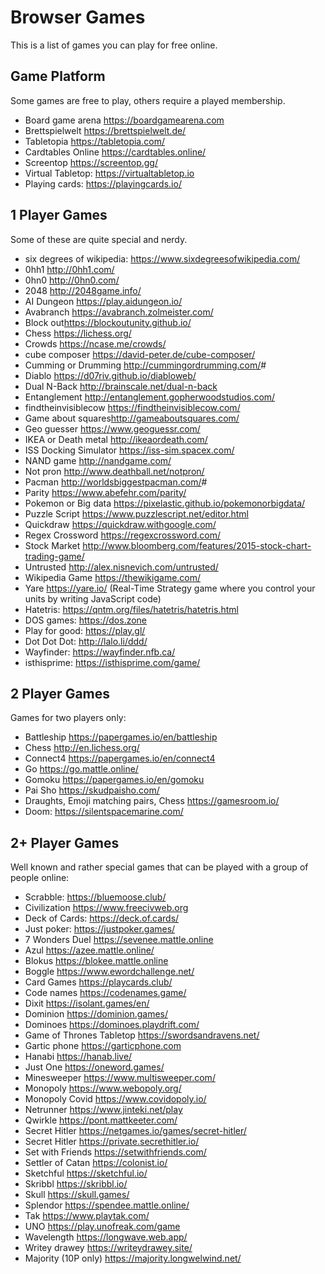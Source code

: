 # Browser Games

This is a list of games you can play for free online.

## Game Platform

Some games are free to play, others require a played membership.

- Board game arena <https://boardgamearena.com>
- Brettspielwelt <https://brettspielwelt.de/>
- Tabletopia <https://tabletopia.com/>
- Cardtables Online <https://cardtables.online/>
- Screentop <https://screentop.gg/>
- Virtual Tabletop: <https://virtualtabletop.io>
- Playing cards: <https://playingcards.io/>

## 1 Player Games

Some of these are quite special and nerdy.

- six degrees of wikipedia: <https://www.sixdegreesofwikipedia.com/>
- 0hh1 <http://0hh1.com/>
- 0hn0 <http://0hn0.com/>
- 2048 <http://2048game.info/>
- AI Dungeon <https://play.aidungeon.io/>
- Avabranch <https://avabranch.zolmeister.com/>
- Block out<https://blockoutunity.github.io/>
- Chess <https://lichess.org/>
- Crowds <https://ncase.me/crowds/>
- cube composer <https://david-peter.de/cube-composer/>
- Cumming or Drumming <http://cummingordrumming.com/>#
- Diablo <https://d07riv.github.io/diabloweb/>
- Dual N-Back <http://brainscale.net/dual-n-back>
- Entanglement <http://entanglement.gopherwoodstudios.com/>
- findtheinvisiblecow <https://findtheinvisiblecow.com/>
- Game about squares<http://gameaboutsquares.com/>
- Geo guesser <https://www.geoguessr.com/>
- IKEA or Death metal <http://ikeaordeath.com/>
- ISS Docking Simulator <https://iss-sim.spacex.com/>
- NAND game <http://nandgame.com/>
- Not pron <http://www.deathball.net/notpron/>
- Pacman <http://worldsbiggestpacman.com/>#
- Parity <https://www.abefehr.com/parity/>
- Pokemon or Big data <https://pixelastic.github.io/pokemonorbigdata/>
- Puzzle Script <https://www.puzzlescript.net/editor.html>
- Quickdraw <https://quickdraw.withgoogle.com/>
- Regex Crossword <https://regexcrossword.com/>
- Stock Market <http://www.bloomberg.com/features/2015-stock-chart-trading-game/>
- Untrusted <http://alex.nisnevich.com/untrusted/>
- Wikipedia Game <https://thewikigame.com/>
- Yare <https://yare.io/> (Real-Time Strategy game where you control your units by writing JavaScript code)
- Hatetris: <https://qntm.org/files/hatetris/hatetris.html>
- DOS games: <https://dos.zone>
- Play for good: <https://play.gl/>
- Dot Dot Dot: <http://lalo.li/ddd/>
- Wayfinder: <https://wayfinder.nfb.ca/>
- isthisprime: <https://isthisprime.com/game/>

## 2 Player Games

Games for two players only:

- Battleship <https://papergames.io/en/battleship>
- Chess <http://en.lichess.org/>
- Connect4 <https://papergames.io/en/connect4>
- Go <https://go.mattle.online/>
- Gomoku <https://papergames.io/en/gomoku>
- Pai Sho <https://skudpaisho.com/>
- Draughts, Emoji matching pairs, Chess <https://gamesroom.io/>
- Doom: <https://silentspacemarine.com/>

## 2+ Player Games

Well known and rather special games that can be played with a group of people online:

- Scrabble: <https://bluemoose.club/>
- Civilization <https://www.freecivweb.org>
- Deck of Cards: <https://deck.of.cards/>
- Just poker: <https://justpoker.games/>
- 7 Wonders Duel <https://sevenee.mattle.online>
- Azul <https://azee.mattle.online/>
- Blokus <https://blokee.mattle.online>
- Boggle <https://www.ewordchallenge.net/>
- Card Games <https://playcards.club/>
- Code names <https://codenames.game/>
- Dixit <https://isolant.games/en/>
- Dominion <https://dominion.games/>
- Dominoes <https://dominoes.playdrift.com/>
- Game of Thrones Tabletop <https://swordsandravens.net/>
- Gartic phone <https://garticphone.com>
- Hanabi <https://hanab.live/>
- Just One <https://oneword.games/>
- Minesweeper <https://www.multisweeper.com/>
- Monopoly <https://www.webopoly.org/>
- Monopoly Covid <https://www.covidopoly.io/>
- Netrunner <https://www.jinteki.net/play>
- Qwirkle <https://pont.mattkeeter.com/>
- Secret Hitler <https://netgames.io/games/secret-hitler/>
- Secret Hitler <https://private.secrethitler.io/>
- Set with Friends <https://setwithfriends.com/>
- Settler of Catan <https://colonist.io/>
- Sketchful <https://sketchful.io/>
- Skribbl <https://skribbl.io/>
- Skull <https://skull.games/>
- Splendor <https://spendee.mattle.online/>
- Tak <https://www.playtak.com/>
- UNO <https://play.unofreak.com/game>
- Wavelength <https://longwave.web.app/>
- Writey drawey <https://writeydrawey.site/>
- Majority (10P only) <https://majority.longwelwind.net/>
